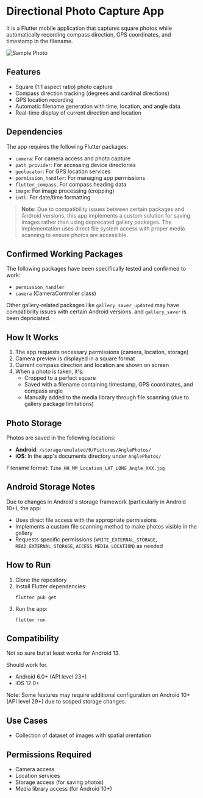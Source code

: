 #  Directional Photo Capture App

It is a Flutter mobile application that captures square photos while automatically recording compass direction, GPS coordinates, and timestamp in the filename.

![Sample Photo](https://placeholder-image.com/sample-photo.jpg)

## Features

- Square (1:1 aspect ratio) photo capture
- Compass direction tracking (degrees and cardinal directions)
- GPS location recording
- Automatic filename generation with time, location, and angle data
- Real-time display of current direction and location

## Dependencies

The app requires the following Flutter packages:
- `camera`: For camera access and photo capture
- `path_provider`: For accessing device directories
- `geolocator`: For GPS location services
- `permission_handler`: For managing app permissions
- `flutter_compass`: For compass heading data
- `image`: For image processing (cropping)
- `intl`: For date/time formatting

> **Note:** Due to compatibility issues between certain packages and Android versions, this app implements a custom solution for saving images rather than using deprecated gallery packages. The implementation uses direct file system access with proper media scanning to ensure photos are accessible.

## Confirmed Working Packages

The following packages have been specifically tested and confirmed to work:
- `permission_handler`
- `camera` (CameraController class)

Other gallery-related packages like `gallery_saver_updated` may have compatibility issues with certain Android versions. and `gallery_saver` is been depriciated. 

## How It Works

1. The app requests necessary permissions (camera, location, storage)
2. Camera preview is displayed in a square format
3. Current compass direction and location are shown on screen
4. When a photo is taken, it's:
   - Cropped to a perfect square
   - Saved with a filename containing timestamp, GPS coordinates, and compass angle
   - Manually added to the media library through file scanning (due to gallery package limitations)

## Photo Storage

Photos are saved in the following locations:
- **Android**: `/storage/emulated/0/Pictures/AnglePhotos/`
- **iOS**: In the app's documents directory under `AnglePhotos/`

Filename format: `Time_HH_MM_Location_LAT_LONG_Angle_XXX.jpg`

## Android Storage Notes

Due to changes in Android's storage framework (particularly in Android 10+), the app:
- Uses direct file access with the appropriate permissions
- Implements a custom file scanning method to make photos visible in the gallery
- Requests specific permissions (`WRITE_EXTERNAL_STORAGE`, `READ_EXTERNAL_STORAGE`, `ACCESS_MEDIA_LOCATION`) as needed

## How to Run

1. Clone the repository
2. Install Flutter dependencies:
   ```
   flutter pub get
   ```
3. Run the app:
   ```
   flutter run
   ```

## Compatibility
Not so sure but at least works for Android 13. 

Should work for. 
- Android 6.0+ (API level 23+) 
- iOS 12.0+

Note: Some features may require additional configuration on Android 10+ (API level 29+) due to scoped storage changes.

## Use Cases

- Collection of dataset of images with spatial orentation


## Permissions Required

- Camera access
- Location services
- Storage access (for saving photos)
- Media library access (for Android 10+)
